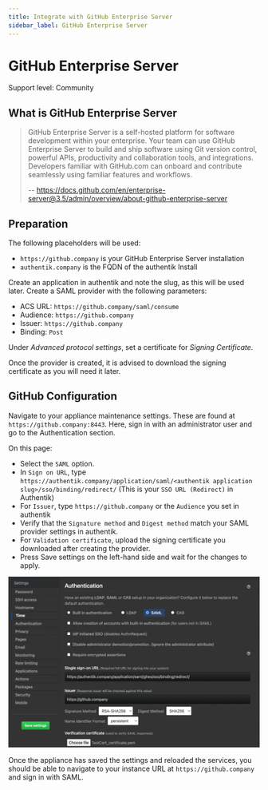 ```yaml
---
title: Integrate with GitHub Enterprise Server
sidebar_label: GitHub Enterprise Server
---
```


# GitHub Enterprise Server

<span class="badge badge--secondary">Support level: Community</span>

## What is GitHub Enterprise Server

> GitHub Enterprise Server is a self-hosted platform for software development within your enterprise. Your team can use GitHub Enterprise Server to build and ship software using Git version control, powerful APIs, productivity and collaboration tools, and integrations. Developers familiar with GitHub.com can onboard and contribute seamlessly using familiar features and workflows.
>
> -- https://docs.github.com/en/enterprise-server@3.5/admin/overview/about-github-enterprise-server

## Preparation

The following placeholders will be used:

-   `https://github.company` is your GitHub Enterprise Server installation
-   `authentik.company` is the FQDN of the authentik Install

Create an application in authentik and note the slug, as this will be used later. Create a SAML provider with the following parameters:

-   ACS URL: `https://github.company/saml/consume`
-   Audience: `https://github.company`
-   Issuer: `https://github.company`
-   Binding: `Post`

Under _Advanced protocol settings_, set a certificate for _Signing Certificate_.

Once the provider is created, it is advised to download the signing certificate as you will need it later.

## GitHub Configuration

Navigate to your appliance maintenance settings. These are found at `https://github.company:8443`. Here, sign in with an administrator user and go to the Authentication section.

On this page:

-   Select the `SAML` option.
-   In `Sign on URL`, type `https://authentik.company/application/saml/<authentik application slug>/sso/binding/redirect/` (This is your `SSO URL (Redirect)` in Authentik)
-   For `Issuer`, type `https://github.company` or the `Audience` you set in authentik
-   Verify that the `Signature method` and `Digest method` match your SAML provider settings in authentik.
-   For `Validation certificate`, upload the signing certificate you downloaded after creating the provider.
-   Press Save settings on the left-hand side and wait for the changes to apply.

![Screenshot showing populated GitHub Enterprise Server SAML settings](ghes_saml_settings.png)

Once the appliance has saved the settings and reloaded the services, you should be able to navigate to your instance URL at `https://github.company` and sign in with SAML.
